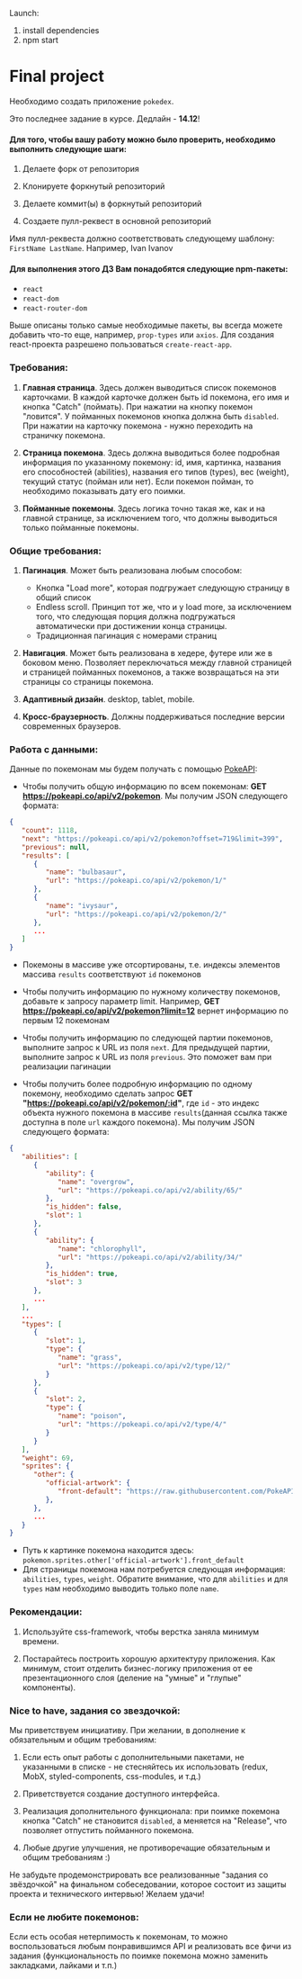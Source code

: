Launch: 
1. install dependencies
2. npm start

# Final project

Необходимо создать приложение `pokedex`.

Это последнее задание в курсе. Дедлайн - **14.12**!

#### Для того, чтобы вашу работу можно было проверить, необходимо выполнить следующие шаги:

1. Делаете форк от репозитория

2. Клонируете форкнутый репозиторий 

3. Делаете коммит(ы) в форкнутый репозиторий

4. Создаете пулл-реквест в основной репозиторий

Имя пулл-реквеста должно соответствовать следующему шаблону: `FirstName LastName`. Например, Ivan Ivanov 

#### Для выполнения этого ДЗ Вам понадобятся следующие npm-пакеты:

* `react`
* `react-dom`
* `react-router-dom`

Выше описаны только самые необходимые пакеты, вы всегда можете добавить что-то еще, например, `prop-types` или `axios`. Для создания react-проекта разрешено пользоваться `create-react-app`.

### Требования:

1. **Главная страница**. Здесь должен выводиться список покемонов карточками. В каждой карточке должен быть id покемона, его имя и кнопка "Catch" (поймать). При нажатии на кнопку покемон "ловится". У пойманных покемонов кнопка должна быть `disabled`. При нажатии на карточку покемона - нужно переходить на страничку покемона.

2. **Страница покемона**. Здесь должна выводиться более подробная информация по указанному покемону: id, имя, картинка, названия его способностей (abilities), названия его типов (types), вес (weight), текущий статус (пойман или нет). Если покемон пойман, то необходимо показывать дату его поимки.

3. **Пойманные покемоны**. Здесь логика точно такая же, как и на главной странице, за исключением того, что должны выводиться только пойманные покемоны.

### Общие требования:

1. **Пагинация**. Может быть реализована любым способом: 
    * Кнопка "Load more", которая подгружает следующую страницу в общий список
    * Endless scroll. Принцип тот же, что и у load more, за исключением того, что следующая порция должна подгружаться автоматически при достижении конца страницы.
    * Традиционная пагинация с номерами страниц

2. **Навигация**. Может быть реализована в хедере, футере или же в боковом меню. Позволяет переключаться между главной страницей и страницей пойманных покемонов, а также возвращаться на эти страницы со страницы покемона.

3. **Адаптивный дизайн**. desktop, tablet, mobile.

4. **Кросс-браузерность**. Должны поддерживаться последние версии современных браузеров. 

### Работа с данными:

Данные по покемонам мы будем получать с помощью [PokeAPI](https://pokeapi.co/):

* Чтобы получить общую информацию по всем покемонам: **GET https://pokeapi.co/api/v2/pokemon**. Мы получим JSON следующего формата:

```json
{
   "count": 1118,
   "next": "https://pokeapi.co/api/v2/pokemon?offset=719&limit=399",
   "previous": null,
   "results": [
      {
         "name": "bulbasaur",
         "url": "https://pokeapi.co/api/v2/pokemon/1/"
      },
      {
         "name": "ivysaur",
         "url": "https://pokeapi.co/api/v2/pokemon/2/"
      },
      ...
   ]
}
```
  * Покемоны в массиве уже отсортированы, т.е. индексы элементов массива `results` соответствуют `id` покемонов
  * Чтобы получить информацию по нужному количеству покемонов, добавьте к запросу параметр limit. Например, **GET https://pokeapi.co/api/v2/pokemon?limit=12** вернет информацию по первым 12 покемонам
  * Чтобы получить информацию по следующей партии покемонов, выполните запрос к URL из поля `next`. Для предыдущей партии, выполните запрос к URL из поля `previous`. Это поможет вам при реализации пагинации


* Чтобы получить более подробную информацию по одному покемону, необходимо сделать запрос **GET "https://pokeapi.co/api/v2/pokemon/:id"**, где `id` - это индекс объекта нужного покемона в массиве `results`(данная ссылка также доступна в поле `url` каждого покемона). Мы получим JSON следующего формата:

```json
{
   "abilities": [
      {
         "ability": {
            "name": "overgrow",
            "url": "https://pokeapi.co/api/v2/ability/65/"
         },
         "is_hidden": false,
         "slot": 1
      },
      {
         "ability": {
            "name": "chlorophyll",
            "url": "https://pokeapi.co/api/v2/ability/34/"
         },
         "is_hidden": true,
         "slot": 3
      },
      ...
   ],
   ...
   "types": [
      {
         "slot": 1,
         "type": {
            "name": "grass",
            "url": "https://pokeapi.co/api/v2/type/12/"
         }
      },
      {
         "slot": 2,
         "type": {
            "name": "poison",
            "url": "https://pokeapi.co/api/v2/type/4/"
         }
      }
   ],
   "weight": 69,
   "sprites": {
      "other": {
         "official-artwork": {
            "front-default": "https://raw.githubusercontent.com/PokeAPI/sprites/master/sprites/pokemon/other/official-artwork/2.png"
         },
      },
      ...
   }
}
``` 
  * Путь к картинке покемона находится здесь: `pokemon.sprites.other['official-artwork'].front_default`
  * Для страницы покемона нам потребуется следующая информация: `abilities`, `types`, `weight`. Обратите внимание, что для `abilities` и для `types` нам необходимо выводить только поле `name`.

### Рекомендации:

1. Используйте css-framework, чтобы верстка заняла минимум времени.

2. Постарайтесь построить хорошую архитектуру приложения. Как минимум, стоит отделить бизнес-логику приложения от ее презентационного слоя (деление на "умные" и "глупые" компоненты).

### Nice to have, задания со звездочкой:

Мы приветствуем инициативу. При желании, в дополнение к обязательным и общим требованиям:

1. Если есть опыт работы с дополнительными пакетами, не указанными в списке - не стесняйтесь их использовать (redux, MobX, styled-components, css-modules, и т.д.)

2. Приветствуется создание доступного интерфейса.
 
3. Реализация дополнительного функционала: при поимке покемона кнопка "Catch" не становится `disabled`, а меняется на "Release", что позволяет отпустить пойманного покемона.

4. Любые другие улучшения, не противоречащие обязательным и общим требованиям :) 

Не забудьте продемонстрировать все реализованные "задания со звёздочкой" на финальном собеседовании, которое состоит из защиты проекта и технического интервью! Желаем удачи!

### Если не любите покемонов:

Если есть особая нетерпимость к покемонам, то можно воспользоваться любым понравившимся API и реализовать все фичи из задания (функциональность по поимке покемона можно заменить закладками, лайками и т.п.)
